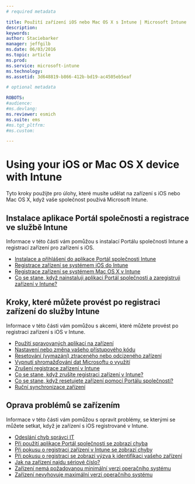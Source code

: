```yaml
---
# required metadata

title: Použití zařízení iOS nebo Mac OS X s Intune | Microsoft Intune
description:
keywords:
author: Staciebarker
manager: jeffgilb
ms.date: 06/03/2016
ms.topic: article
ms.prod:
ms.service: microsoft-intune
ms.technology:
ms.assetid: 3d648819-b866-412b-bd19-ac4505eb5eaf

# optional metadata

ROBOTS:
#audience:
#ms.devlang:
ms.reviewer: esmich
ms.suite: ems
#ms.tgt_pltfrm:
#ms.custom:

---
```


# Using your iOS or Mac OS X device with Intune

Tyto kroky použijte pro úlohy, které musíte udělat na zařízení s iOS nebo Mac OS X, když vaše společnost používá Microsoft Intune.

## Instalace aplikace Portál společnosti a registrace ve službě Intune

Informace v této části vám pomůžou s instalací Portálu společnosti Intune a registrací zařízení pro zařízení s iOS.

- [Instalace a přihlášení do aplikace Portál společnosti Intune](install-and-sign-in-to-the-intune-company-portal-app-ios.md)</br>
- [Registrace zařízení se systémem iOS do Intune](enroll-your-device-in-intune-ios.md)</br>
- [Registrace zařízení se systémem Mac OS X v Intune](enroll-your-device-in-intune-mac-os-x.md)</br>
- [Co se stane, když nainstaluji aplikaci Portál společnosti a zaregistruji zařízení v Intune?](what-happens-if-you-install-the-Company-Portal-app-and-enroll-your-device-in-intune-ios.md)</br>

## Kroky, které můžete provést po registraci zařízení do služby Intune

Informace v této části vám pomůžou s akcemi, které můžete provést po registraci zařízení s iOS v Intune.

- [Použití spravovaných aplikací na zařízení](use-managed-apps-on-your-device-ios.md)</br>
- [Nastavení nebo změna vašeho přístupového kódu](set-or-change-your-passcode-ios.md)</br>
- [Resetování (vymazání) ztraceného nebo odcizeného zařízení](reset-erase-your-lost-or-stolen-device-ios.md)</br>
- [Vypnutí shromažďování dat Microsoftu o využití](turn-off-microsoft-usage-data-collection-ios.md)</br>
- [Zrušení registrace zařízení v Intune](unenroll-your-device-from-intune-ios.md)</br>
- [Co se stane, když zrušíte registraci zařízení v Intune?](what-happens-if-you-unenroll-your-device-from-intune-ios.md)</br>
- [Co se stane, když resetujete zařízení pomocí Portálu společnosti?](what-happens-if-you-reset-your-device-using-the-company-portal-ios.md)</br>
- [Ruční synchronizace zařízení](sync-your-device-manually-ios.md)

## Oprava problémů se zařízením

Informace v této části vám pomůžou s opravit problémy, se kterými se můžete setkat, když je zařízení s iOS registrované v Intune.

- [Odeslání chyb správci IT](send-errors-to-your-it-admin-ios.md)</br>
- [Při použití aplikace Portál společnosti se zobrazí chyba](you-get-an-error-while-using-the-company-portal-app-ios.md)</br>
- [Při pokusu o registraci zařízení v Intune se zobrazí chyby](you-see-errors-while-trying-to-enroll-your-device-in-intune-ios.md)</br>
- [Při pokusu o registraci se zobrazí výzva k identifikaci vašeho zařízení](you-are-asked-to-identify-your-device-when-trying-to-enroll-ios.md)</br>
- [Jak na zařízení najdu sériové číslo?](how-do-i-find-the-serial-number-on-my-device-ios.md)</br>
- [Zařízení nemá požadovanou minimální verzi operačního systému](device-doesnt-have-the-required-minimum-operating-system-version-ios.md)</br>
- [Zařízení nevyhovuje maximální verzi operačního systému](device-doesnt-comply-with-the-maximum-operating-system-version-ios.md)




<!--HONumber=Jun16_HO1-->


